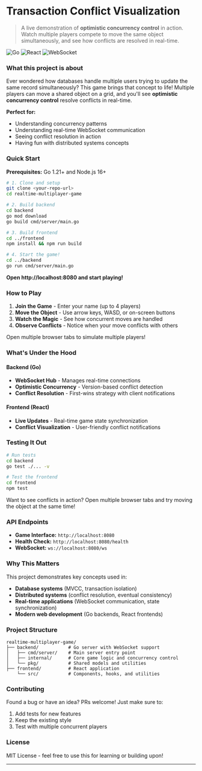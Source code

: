 # Transaction Conflict Visualization

> A live demonstration of **optimistic concurrency control** in action. Watch multiple players compete to move the same object simultaneously, and see how conflicts are resolved in real-time.

 ![Go](https://img.shields.io/badge/go-%2300ADD8.svg?style=flat&logo=go&logoColor=white) ![React](https://img.shields.io/badge/react-%2320232a.svg?style=flat&logo=react&logoColor=%2361DAFB) ![WebSocket](https://img.shields.io/badge/websocket-realtime-blue)

### What this project is about

Ever wondered how databases handle multiple users trying to update the same record simultaneously? This game brings that concept to life! Multiple players can move a shared object on a grid, and you'll see **optimistic concurrency control** resolve conflicts in real-time.

**Perfect for:**
- Understanding concurrency patterns
- Understanding real-time WebSocket communication
- Seeing conflict resolution in action
- Having fun with distributed systems concepts

### Quick Start

**Prerequisites:** Go 1.21+ and Node.js 16+

```bash
# 1. Clone and setup
git clone <your-repo-url>
cd realtime-multiplayer-game

# 2. Build backend
cd backend
go mod download
go build cmd/server/main.go

# 3. Build frontend
cd ../frontend
npm install && npm run build

# 4. Start the game!
cd ../backend
go run cmd/server/main.go
```

**Open http://localhost:8080 and start playing!**

### How to Play

1. **Join the Game** - Enter your name (up to 4 players)
2. **Move the Object** - Use arrow keys, WASD, or on-screen buttons
3. **Watch the Magic** - See how concurrent moves are handled
4. **Observe Conflicts** - Notice when your move conflicts with others

Open multiple browser tabs to simulate multiple players!

### What's Under the Hood

#### Backend (Go)
- **WebSocket Hub** - Manages real-time connections
- **Optimistic Concurrency** - Version-based conflict detection
- **Conflict Resolution** - First-wins strategy with client notifications

#### Frontend (React)
- **Live Updates** - Real-time game state synchronization  
- **Conflict Visualization** - User-friendly conflict notifications

### Testing It Out

```bash
# Run tests
cd backend
go test ./... -v

# Test the frontend
cd frontend
npm test
```

Want to see conflicts in action? Open multiple browser tabs and try moving the object at the same time!

### API Endpoints

- **Game Interface:** `http://localhost:8080`
- **Health Check:** `http://localhost:8080/health`  
- **WebSocket:** `ws://localhost:8080/ws`

### Why This Matters

This project demonstrates key concepts used in:
- **Database systems** (MVCC, transaction isolation)
- **Distributed systems** (conflict resolution, eventual consistency)  
- **Real-time applications** (WebSocket communication, state synchronization)
- **Modern web development** (Go backends, React frontends)

###  Project Structure

```
realtime-multiplayer-game/
├── backend/           # Go server with WebSocket support
│   ├── cmd/server/    # Main server entry point
│   ├── internal/      # Core game logic and concurrency control
│   └── pkg/           # Shared models and utilities
├── frontend/          # React application
    └── src/           # Components, hooks, and utilities
```

### Contributing

Found a bug or have an idea? PRs welcome! Just make sure to:
1. Add tests for new features
2. Keep the existing style
3. Test with multiple concurrent players

### License

MIT License - feel free to use this for learning or building upon!

---
